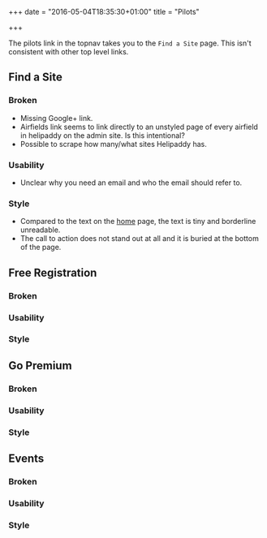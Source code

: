 +++
date = "2016-05-04T18:35:30+01:00"
title = "Pilots"

+++

The pilots link in the topnav takes you to the `Find a Site` page. This isn't consistent with other top level links.

## Find a Site
### Broken
* Missing Google+ link.
* Airfields link seems to link directly to an unstyled page of every airfield in helipaddy on the admin site. Is this intentional?
* Possible to scrape how many/what sites Helipaddy has.

### Usability
* Unclear why you need an email and who the email should refer to.

### Style
* Compared to the text on the [home](../home/) page, the text is tiny and borderline unreadable.
* The call to action does not stand out at all and it is buried at the bottom of the page.

## Free Registration
### Broken

### Usability

### Style


## Go Premium
### Broken

### Usability

### Style

## Events
### Broken

### Usability

### Style
